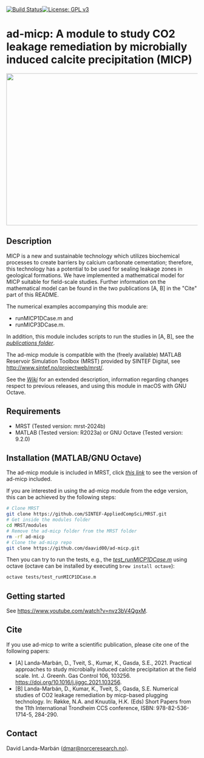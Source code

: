 [![Build Status](https://github.com/daavid00/ad-micp/actions/workflows/CI.yml/badge.svg)](https://github.com/daavid00/ad-micp/actions/workflows/CI.yml)[![License: GPL v3](https://img.shields.io/badge/License-GPLv3-blue.svg)](https://www.gnu.org/licenses/gpl-3.0)

# ad-micp: A module to study CO2 leakage remediation by microbially induced calcite precipitation (MICP)

<img src="micp-gif.gif" width="830" height="400">

## Description
MICP is a new and sustainable technology which utilizes biochemical
processes to create barriers by calcium carbonate cementation; therefore,
this technology has a potential to be used for sealing leakage zones in
geological formations. We have implemented a mathematical model for MICP
suitable for field-scale studies. Further information on the mathematical
model can be found in the two publications [A, B] in the "Cite" part of
this README.

The numerical examples accompanying this module are:
* runMICP1DCase.m and
* runMICP3DCase.m.

In addition, this module includes scripts to run the studies in [A, B], see the [_publications folder_](https://github.com/daavid00/ad-micp/tree/main/publications).

The ad-micp module is compatible with the (freely available) MATLAB
Reservoir Simulation Toolbox (MRST) provided by SINTEF Digital, see
http://www.sintef.no/projectweb/mrst/.

See the [_Wiki_](https://github.com/daavid00/ad-micp/wiki) for an extended description, information regarding changes
respect to previous releases, and using this module in macOS with GNU Octave.

## Requirements
* MRST (Tested version: mrst-2024b)
* MATLAB (Tested version: R2023a) or GNU Octave (Tested version: 9.2.0)

## Installation (MATLAB/GNU Octave)
The ad-micp module is included in MRST, click [_this link_](https://github.com/SINTEF-AppliedCompSci/MRST/tree/main/modules/ad-micp) 
to see the version of ad-micp included.

If you are interested in using the ad-micp module from the edge version, this can be achieved by the following steps:

```bash
# Clone MRST
git clone https://github.com/SINTEF-AppliedCompSci/MRST.git
# Get inside the modules folder
cd MRST/modules
# Remove the ad-micp folder from the MRST folder
rm -rf ad-micp
# Clone the ad-micp repo
git clone https://github.com/daavid00/ad-micp.git
``` 

Then you can try to run the tests, e.g., the [_test_runMICP1DCase.m_](https://github.com/daavid00/ad-micp/blob/main/tests/test_runMICP1DCase.m) using octave (octave can be installed by executing `brew install octave`):

```bash
octave tests/test_runMICP1DCase.m
```

## Getting started
See https://www.youtube.com/watch?v=nvz3bV4QgxM.

## Cite
If you use ad-micp to write a scientific publication, please cite one of
the following papers:
* [A] Landa-Marbán, D., Tveit, S., Kumar, K., Gasda, S.E., 2021.
Practical approaches to study microbially induced calcite precipitation
at the field scale. Int. J. Greenh. Gas Control 106, 103256.
https://doi.org/10.1016/j.ijggc.2021.103256.
* [B] Landa-Marbán, D., Kumar, K., Tveit, S., Gasda, S.E.
Numerical studies of CO2 leakage remediation by micp-based plugging
technology. In: Røkke, N.A. and Knuutila, H.K. (Eds) Short Papers from the
11th International Trondheim CCS conference, ISBN: 978-82-536-1714-5,
284-290.

## Contact
David Landa-Marbán (dmar@norceresearch.no).
